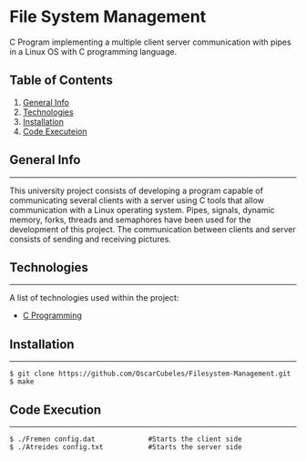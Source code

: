 # File System Management 
C Program implementing a multiple client server communication with pipes in a Linux OS with C programming language.

## Table of Contents
1. [General Info](#general-info)
2. [Technologies](#technologies)
3. [Installation](#installation)
4. [Code Executeion](#code-execution)

## General Info
***
This university project consists of developing a program capable of communicating several clients with a server using C tools that allow communication with a Linux operating system. 
Pipes, signals, dynamic memory, forks, threads and semaphores have been used for the development of this project. 
The communication between clients and server consists of sending and receiving pictures.

## Technologies
***
A list of technologies used within the project:
* [C Programming](https://docs.microsoft.com/en-us/cpp/c-language/?view=msvc-170)


## Installation
***
```
$ git clone https://github.com/OscarCubeles/Filesystem-Management.git
$ make
```

## Code Execution
***
```
$ ./Fremen config.dat             #Starts the client side
$ ./Atreides config.txt           #Starts the server side
```
